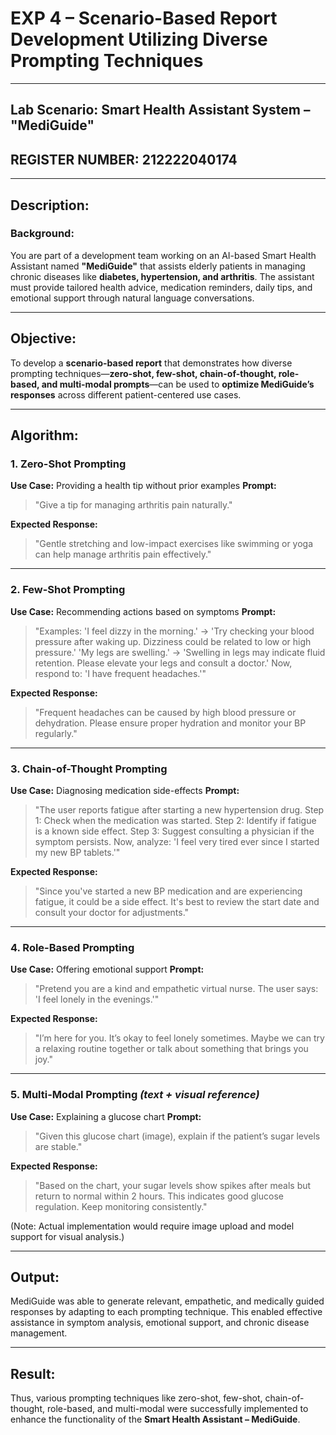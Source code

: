 # **EXP 4 – Scenario-Based Report Development Utilizing Diverse Prompting Techniques**

---

## **Lab Scenario: Smart Health Assistant System – "MediGuide"**
## REGISTER NUMBER: 212222040174

---

## **Description:**

### **Background:**

You are part of a development team working on an AI-based Smart Health Assistant named **"MediGuide"** that assists elderly patients in managing chronic diseases like **diabetes, hypertension, and arthritis**. The assistant must provide tailored health advice, medication reminders, daily tips, and emotional support through natural language conversations.

---

## **Objective:**

To develop a **scenario-based report** that demonstrates how diverse prompting techniques—**zero-shot, few-shot, chain-of-thought, role-based, and multi-modal prompts**—can be used to **optimize MediGuide’s responses** across different patient-centered use cases.

---

## **Algorithm:**

### **1. Zero-Shot Prompting**

**Use Case:** Providing a health tip without prior examples
**Prompt:**

> "Give a tip for managing arthritis pain naturally."

**Expected Response:**

> "Gentle stretching and low-impact exercises like swimming or yoga can help manage arthritis pain effectively."

---

### **2. Few-Shot Prompting**

**Use Case:** Recommending actions based on symptoms
**Prompt:**

> "Examples:
> 'I feel dizzy in the morning.' → 'Try checking your blood pressure after waking up. Dizziness could be related to low or high pressure.'
> 'My legs are swelling.' → 'Swelling in legs may indicate fluid retention. Please elevate your legs and consult a doctor.'
> Now, respond to: 'I have frequent headaches.'"

**Expected Response:**

> "Frequent headaches can be caused by high blood pressure or dehydration. Please ensure proper hydration and monitor your BP regularly."

---

### **3. Chain-of-Thought Prompting**

**Use Case:** Diagnosing medication side-effects
**Prompt:**

> "The user reports fatigue after starting a new hypertension drug.
> Step 1: Check when the medication was started.
> Step 2: Identify if fatigue is a known side effect.
> Step 3: Suggest consulting a physician if the symptom persists.
> Now, analyze: 'I feel very tired ever since I started my new BP tablets.'"

**Expected Response:**

> "Since you've started a new BP medication and are experiencing fatigue, it could be a side effect. It's best to review the start date and consult your doctor for adjustments."

---

### **4. Role-Based Prompting**

**Use Case:** Offering emotional support
**Prompt:**

> "Pretend you are a kind and empathetic virtual nurse.
> The user says: 'I feel lonely in the evenings.'"

**Expected Response:**

> "I’m here for you. It’s okay to feel lonely sometimes. Maybe we can try a relaxing routine together or talk about something that brings you joy."

---

### **5. Multi-Modal Prompting** *(text + visual reference)*

**Use Case:** Explaining a glucose chart
**Prompt:**

> "Given this glucose chart (image), explain if the patient’s sugar levels are stable."

**Expected Response:**

> "Based on the chart, your sugar levels show spikes after meals but return to normal within 2 hours. This indicates good glucose regulation. Keep monitoring consistently."

(Note: Actual implementation would require image upload and model support for visual analysis.)

---

## **Output:**

MediGuide was able to generate relevant, empathetic, and medically guided responses by adapting to each prompting technique. This enabled effective assistance in symptom analysis, emotional support, and chronic disease management.

---

## **Result:**

Thus, various prompting techniques like zero-shot, few-shot, chain-of-thought, role-based, and multi-modal were successfully implemented to enhance the functionality of the **Smart Health Assistant – MediGuide**.

